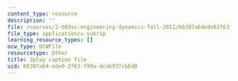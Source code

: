 ```yaml
---
content_type: resource
description: ''
file: /courses/2-003sc-engineering-dynamics-fall-2011/66397a64ede02f63f99adcab937cbbd8_1xJJu5p3dD0.srt
file_type: application/x-subrip
learning_resource_types: []
ocw_type: OCWFile
resourcetype: Other
title: 3play caption file
uid: 66397a64-ede0-2f63-f99a-dcab937cbbd8
---
```

